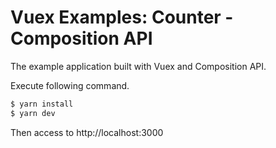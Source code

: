 # Vuex Examples: Counter - Composition API

The example application built with Vuex and Composition API.

Execute following command.

```bash
$ yarn install
$ yarn dev
```

Then access to http://localhost:3000
